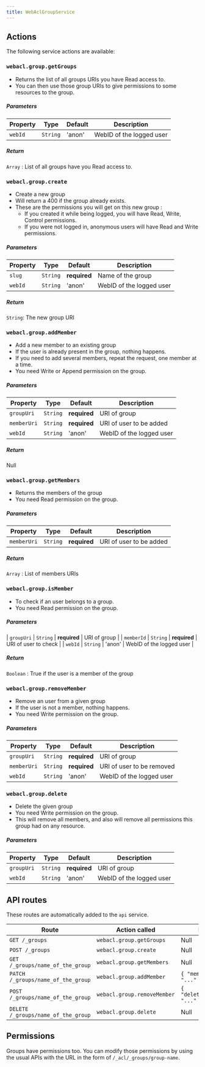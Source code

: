 ```yaml
---
title: WebAclGroupService
---
```


## Actions

The following service actions are available:


### `webacl.group.getGroups`
- Returns the list of all groups URIs you have Read access to.
- You can then use those group URIs to give permissions to some resources to the group.

##### Parameters
| Property | Type | Default | Description |
| -------- | ---- | ------- | ----------- |
| `webId` | `String`  | 'anon' | WebID of the logged user |

##### Return
`Array` : List of all groups have you Read access to.


### `webacl.group.create`
- Create a new group
- Will return a 400 if the group already exists.
- These are the permissions you will get on this new group :
    - If you created it while being logged, you will have Read, Write, Control permissions.
    - If you were not logged in, anonymous users will have Read and Write permissions.

##### Parameters
| Property | Type | Default | Description |
| -------- | ---- | ------- | ----------- |
| `slug` | `String`  | **required** | Name of the group |
| `webId` | `String`  | 'anon' | WebID of the logged user |

##### Return
`String`: The new group URI


### `webacl.group.addMember`
- Add a new member to an existing group
- If the user is already present in the group, nothing happens.
- If you need to add several members, repeat the request, one member at a time.
- You need Write or Append permission on the group.

##### Parameters
| Property | Type | Default | Description |
| -------- | ---- | ------- | ----------- |
| `groupUri` | `String` | **required** | URI of group |
| `memberUri` | `String` | **required** | URI of user to be added |
| `webId` | `String`  | 'anon' | WebID of the logged user |

##### Return
Null


### `webacl.group.getMembers`
- Returns the members of the group
- You need Read permission on the group.

##### Parameters
| Property | Type | Default | Description |
| -------- | ---- | ------- | ----------- |
| `memberUri` | `String` | **required** | URI of user to be added |

##### Return
`Array` : List of members URIs


### `webacl.group.isMember`
- To check if an user belongs to a group.
- You need Read permission on the group.

##### Parameters
| `groupUri` | `String` | **required** | URI of group |
| `memberId` | `String` | **required** | URI of user to check |
| `webId` | `String`  | 'anon' | WebID of the logged user |

##### Return
`Boolean` : True if the user is a member of the group


### `webacl.group.removeMember`
- Remove an user from a given group
- If the user is not a member, nothing happens.
- You need Write permission on the group.

##### Parameters
| Property | Type | Default | Description |
| -------- | ---- | ------- | ----------- |
| `groupUri` | `String` | **required** | URI of group |
| `memberUri` | `String` | **required** | URI of user to be removed |
| `webId` | `String`  | 'anon' | WebID of the logged user |


### `webacl.group.delete`
- Delete the given group
- You need Write permission on the group.
- This will remove all members, and also will remove all permissions this group had on any resource.

##### Parameters
| Property | Type | Default | Description |
| -------- | ---- | ------- | ----------- |
| `groupUri` | `String` | **required** | URI of group |
| `webId` | `String`  | 'anon' | WebID of the logged user |


## API routes

These routes are automatically added to the `api` service.

| Route | Action called | Body |
| ----- | ------------- | ---- |
| `GET /_groups` | `webacl.group.getGroups` | Null |
| `POST /_groups` | `webacl.group.create` | Null |
| `GET /_groups/name_of_the_group`  | `webacl.group.getMembers` | Null |
| `PATCH /_groups/name_of_the_group` | `webacl.group.addMember` | `{ "memberUri": "..." }` |
| `POST /_groups/name_of_the_group` | `webacl.group.removeMember` | `{ "deleteUserUri": "..." }` |
| `DELETE /_groups/name_of_the_group` | `webacl.group.delete` | Null |


## Permissions

Groups have permissions too. You can modify those permissions by using the usual APIs with the URL in the form of `/_acl/_groups/group-name`.
